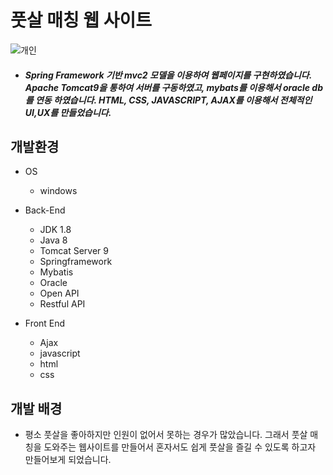 # 풋살 매칭 웹 사이트
![개인](https://user-images.githubusercontent.com/59239079/79232595-ad913d80-7ea2-11ea-88d9-3ae6b7f74bed.png)
- ##### Spring Framework 기반 mvc2 모델을 이용하여 웹페이지를 구현하였습니다. Apache Tomcat9을 통하여 서버를 구동하였고, mybats를 이용해서 oracle db를 연동 하였습니다. HTML, CSS, JAVASCRIPT, AJAX를 이용해서 전체적인 UI,UX를 만들었습니다. 
## 개발환경
- OS
    - windows

- Back-End
    - JDK 1.8
    - Java 8
    - Tomcat Server 9
    - Springframework
    - Mybatis
    - Oracle
    - Open API
    - Restful API
    
- Front End
    - Ajax
    - javascript
    - html
    - css
    
 ## 개발 배경
 - 평소 풋살을 좋아하지만 인원이 없어서 못하는 경우가 많았습니다. 그래서 풋살 매칭을 도와주는 웹사이트를 만들어서 혼자서도 쉽게 풋살을 즐길 수 있도록 하고자 만들어보게 되었습니다.
